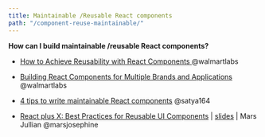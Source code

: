 ```yaml
---
title: Maintainable /Reusable React components
path: "/component-reuse-maintainable/"
---
```


**How can I build maintainable /reusable React components?**

* [How to Achieve Reusability with React Components
](https://medium.com/walmartlabs/how-to-achieve-reusability-with-react-components-81edeb7fb0e0#.e9uz9o3e3) @walmartlabs
* [Building React Components for Multiple Brands and Applications](https://medium.com/walmartlabs/building-react-components-for-multiple-brands-and-applications-7e9157a39db4#.wuirl4nj3) @walmartlabs
* [4 tips to write maintainable React components](https://blog.callstack.io/4-tips-to-write-maintainable-react-components-7d18278643d0#.qgutp9i5f) @satya164

* [React plus X: Best Practices for Reusable UI Components](https://www.youtube.com/watch?v=Yy7gFgETp0o) | [slides](https://speakerdeck.com/marsjosephine/forwardjs-react-plus-x-best-practices-for-reusable-ui-components) | Mars Jullian @marsjosephine
